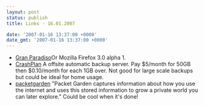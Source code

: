 ```yaml
---
layout: post
status: publish
title: Links - 16.01.2007

date: '2007-01-16 13:37:00 +0000'
date_gmt: '2007-01-16 13:37:00 +0000'
---
```

<ul>
<li><a href="http://www.mozilla.org/projects/firefox/3.0a1/releasenotes/">Gran Paradiso</a>Or Mozilla Firefox 3.0 alpha 1.</li>
<li><a href="http://www.crashplan.com/">CrashPlan</a>
A offsite automatic backup server. Pay $5/month for 50GB then $0.10/month for each 1GB over. Not good for large scale backups but could be ideal for home usage.</li>
<li><a href="http://packetgarden.com/">packetgarden</a>
"Packet Garden captures information about how you use the internet and uses this stored information to grow a private world you can later explore." Could be cool when it's done!</li>
</ul>
